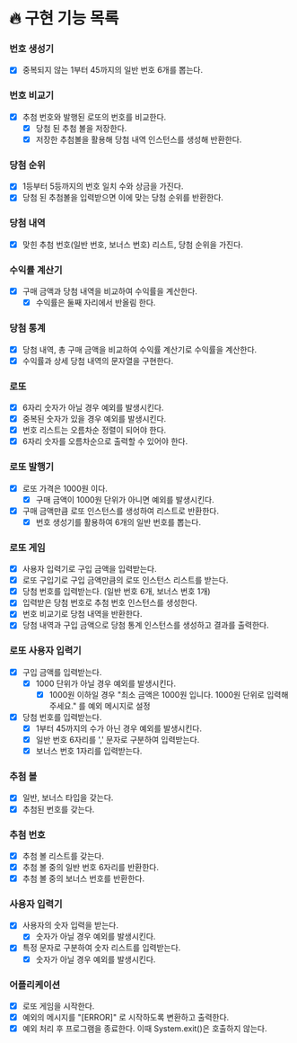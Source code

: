 

 # 🔥 구현 기능 목록

### 번호 생성기
 - [x] 중복되지 않는 1부터 45까지의 일반 번호 6개를 뽑는다.

### 번호 비교기
- [x] 추첨 번호와 발행된 로또의 번호를 비교한다.
  - [x] 당첨 된 추첨 볼을 저장한다.
  - [x] 저장한 추첨볼을 활용해 당첨 내역 인스턴스를 생성해 반환한다.

### 당첨 순위
- [x] 1등부터 5등까지의 번호 일치 수와 상금을 가진다.
- [x] 당첨 된 추첨볼을 입력받으면 이에 맞는 당첨 순위를 반환한다.

### 당첨 내역
- [x] 맞힌 추첨 번호(일반 번호, 보너스 번호) 리스트, 당첨 순위을 가진다.

### 수익률 계산기
- [x] 구매 금액과 당첨 내역을 비교하여 수익률을 계산한다.
    - [x] 수익률은 둘째 자리에서 반올림 한다.

### 당첨 통계
- [x] 당첨 내역, 총 구매 금액을 비교하여 수익률 계산기로 수익률을 계산한다.
- [x] 수익률과 상세 당첨 내역의 문자열을 구현한다.

### 로또
- [x] 6자리 숫자가 아닐 경우 예외를 발생시킨다.
- [x] 중복된 숫자가 있을 경우 예외를 발생시킨다.
- [x] 번호 리스트는 오름차순 정렬이 되어야 한다.
- [x] 6자리 숫자를 오름차순으로 출력할 수 있어야 한다.

### 로또 발행기
- [x] 로또 가격은 1000원 이다.
  - [x] 구매 금액이 1000원 단위가 아니면 예외를 발생시킨다.
- [x] 구매 금액만큼 로또 인스턴스를 생성하여 리스트로 반환한다.
  - [x] 번호 생성기를 활용하여 6개의 일반 번호를 뽑는다.

### 로또 게임
- [x] 사용자 입력기로 구입 금액을 입력받는다.
- [x] 로또 구입기로 구입 금액만큼의 로또 인스턴스 리스트를 받는다.
- [x] 당첨 번호를 입력받는다. (일반 번호 6개, 보너스 번호 1개)
- [x] 입력받은 당첨 번호로 추첨 번호 인스턴스를 생성한다.
- [x] 번호 비교기로 당첨 내역을 반환한다.
- [x] 당첨 내역과 구입 금액으로 당첨 통계 인스턴스를 생성하고 결과를 출력한다.

### 로또 사용자 입력기
- [x] 구입 금액를 입력받는다.
  - [x] 1000 단위가 아닐 경우 예외를 발생시킨다.
    - [x] 1000원 이하일 경우 "최소 금액은 1000원 입니다. 1000원 단위로 입력해주세요." 를 예외 메시지로 설정
- [x] 당첨 번호를 입력받는다.
  - [x] 1부터 45까지의 수가 아닌 경우 예외를 발생시킨다.
  - [x] 일반 번호 6자리를 ',' 문자로 구분하여 입력받는다.
  - [x] 보너스 번호 1자리를 입력받는다.

### 추첨 볼
- [x] 일반, 보너스 타입을 갖는다.
- [x] 추첨된 번호를 갖는다.

### 추첨 번호
- [x] 추첨 볼 리스트를 갖는다.
- [x] 추첨 볼 중의 일반 번호 6자리를 반환한다. 
- [x] 추첨 볼 중의 보너스 번호를 반환한다.

### 사용자 입력기
- [x] 사용자의 숫자 입력을 받는다.
  - [x] 숫자가 아닐 경우 예외를 발생시킨다.
- [x] 특정 문자로 구분하여 숫자 리스트를 입력받는다.
  - [x] 숫자가 아닐 경우 예외를 발생시킨다.

### 어플리케이션
- [x] 로또 게임을 시작한다.
- [x] 예외의 메시지를 "[ERROR]" 로 시작하도록 변환하고 출력한다.
- [x] 예외 처리 후 프로그램을 종료한다. 이때 System.exit()은 호출하지 않는다.